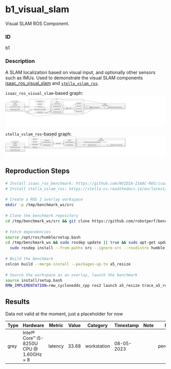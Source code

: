 # b1_visual_slam

Visual SLAM ROS Component.

### ID
b1

### Description
A SLAM localization based on visual input, and optionally other sensors such as IMUs. Used to demonstrate the visual SLAM components [isaac_ros_visual_slam](https://github.com/NVIDIA-ISAAC-ROS/isaac_ros_benchmark/blob/main/scripts/isaac_ros_visual_slam_node.py) and [`stella_vslam_ros`](https://github.com/stella-cv/stella_vslam_ros).

`isaac_ros_visual_slam`-based graph:
![](../../../imgs/b1_visual_slam_isaac_ros.svg)

`stella_vslam_ros`-based graph:
![](../../../imgs/b1_visual_slam_stella.svg)

## Reproduction Steps

```bash
# Install isaac_ros_benchmark: https://github.com/NVIDIA-ISAAC-ROS/isaac_ros_benchmark#quickstart
# Install stella_vslam_ros: https://stella-cv.readthedocs.io/en/latest/index.html

# Create a ROS 2 overlay workspace
mkdir -p /tmp/benchmark_ws/src

# Clone the benchmark repository
cd /tmp/benchmark_ws/src && git clone https://github.com/robotperf/benchmarks

# Fetch dependencies
source /opt/ros/humble/setup.bash
cd /tmp/benchmark_ws && sudo rosdep update || true && sudo apt-get update &&
  sudo rosdep install --from-paths src --ignore-src --rosdistro humble -y

# Build the benchmark
colcon build --merge-install --packages-up-to a5_resize

# Source the workspace as an overlay, launch the benchmark
source install/setup.bash
RMW_IMPLEMENTATION=rmw_cyclonedds_cpp ros2 launch a5_resize trace_a5_resize.launch.py

```

## Results

Data not valid at the moment, just a placeholder for now

| Type | Hardware | Metric | Value | Category | Timestamp | Note | Data Source |
| --- | --- | --- | --- | --- | --- | --- | --- |
| grey | Intel® Core™ i5-8250U CPU @ 1.60GHz × 8 | latency | 33.68 | workstation | 08-05-2023 |  | perception/image2 |

